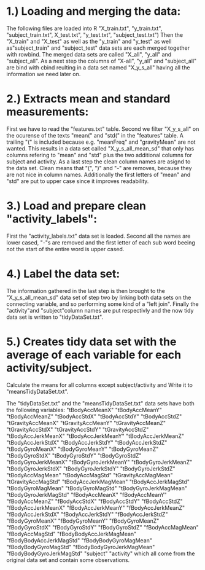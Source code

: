 # 1.) Loading and merging the data:

The following files are loaded into R "X_train.txt", "y_train.txt", "subject_train.txt", X_test.txt", "y_test.txt",
"subject_test.txt")
Then the "X_train" and "X_test" as well as the "y_train" and "y_test" as well as"subject_train" and "subject_test"
data sets are each merged together with rowbind. The merged data sets are called "X_all", "y_all" and "subject_all".
As a next step the columns of "X-all", "y_all" and "subject_all" are bind with cbind reulting in a data set named
"X_y_s_all" having all the information we need later on.

# 2.) Extracts mean and standard measurements:

First we have to read the "features.txt" table. Second we filter "X_y_s_all" on the ocurense of the texts "mean(" and
"std(" in the "features" table. A trailing "(" is included because e.g. "meanFreq" and "gravityMean" are not wanted.
This results in a data set called "X_y_s_all_mean_sd" that only has columns refering to
"mean" and "std" plus the two additional columns for subject and activity. As a last step the clean column names are
asignd to the data set. Clean means that "(", ")" and "-" are removes, because they are not nice in column names.
Additionally the first letters of "mean" and "std" are put to upper case since it improves readability.

# 3.) Load and prepare clean "activity_labels":

First the "activity_labels.txt" data set is loaded. Second all the names are lower cased, "-"s are removed
and the first letter of each sub word beeing not the start of the entire word is upper cased.

# 4.) Label the data set:

The information gathered in the last step is then brought to the "X_y_s_all_mean_sd" data set of step two by linking both
data sets on the connecting variable, and so performing some kind of a "left join". Finally the "activity"and "subject"column
names are put respectivly and the now tidy data set is written to "tidyDataSet.txt".


# 5.) Creates tidy data set with the average of each variable for each activity/subject.

Calculate the means for all columns except subject/activity and Write it to "meansTidyDataSet.txt".


The "tidyDataSet.txt" and the "meansTidyDataSet.txt" data sets have both the following variables:
"tBodyAccMeanX"
"tBodyAccMeanY"
"tBodyAccMeanZ"
"tBodyAccStdX"
"tBodyAccStdY"
"tBodyAccStdZ"
"tGravityAccMeanX"
"tGravityAccMeanY"
"tGravityAccMeanZ"
"tGravityAccStdX"
"tGravityAccStdY"
"tGravityAccStdZ"
"tBodyAccJerkMeanX"
"tBodyAccJerkMeanY"
"tBodyAccJerkMeanZ"
"tBodyAccJerkStdX"
"tBodyAccJerkStdY"
"tBodyAccJerkStdZ"
"tBodyGyroMeanX"
"tBodyGyroMeanY"
"tBodyGyroMeanZ"
"tBodyGyroStdX"
"tBodyGyroStdY"
"tBodyGyroStdZ"
"tBodyGyroJerkMeanX"
"tBodyGyroJerkMeanY"
"tBodyGyroJerkMeanZ"
"tBodyGyroJerkStdX"
"tBodyGyroJerkStdY"
"tBodyGyroJerkStdZ"
"tBodyAccMagMean"
"tBodyAccMagStd"
"tGravityAccMagMean"
"tGravityAccMagStd"
"tBodyAccJerkMagMean"
"tBodyAccJerkMagStd"
"tBodyGyroMagMean"
"tBodyGyroMagStd"
"tBodyGyroJerkMagMean"
"tBodyGyroJerkMagStd"
"fBodyAccMeanX"
"fBodyAccMeanY"
"fBodyAccMeanZ"
"fBodyAccStdX"
"fBodyAccStdY"
"fBodyAccStdZ"
"fBodyAccJerkMeanX"
"fBodyAccJerkMeanY"
"fBodyAccJerkMeanZ"
"fBodyAccJerkStdX"
"fBodyAccJerkStdY"
"fBodyAccJerkStdZ"
"fBodyGyroMeanX"
"fBodyGyroMeanY"
"fBodyGyroMeanZ"
"fBodyGyroStdX"
"fBodyGyroStdY"
"fBodyGyroStdZ"
"fBodyAccMagMean"
"fBodyAccMagStd"
"fBodyBodyAccJerkMagMean"
"fBodyBodyAccJerkMagStd"
"fBodyBodyGyroMagMean"
"fBodyBodyGyroMagStd"
"fBodyBodyGyroJerkMagMean"
"fBodyBodyGyroJerkMagStd"
"subject"
"activity"
which all come from the original data set and contain some observations.